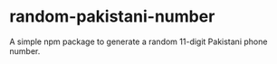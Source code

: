 # random-pakistani-number
A simple npm package to generate a random 11-digit Pakistani phone number.
